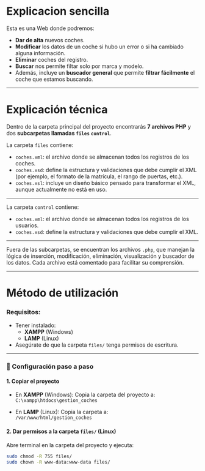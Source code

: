 # Explicacion sencilla
Esta es una Web donde podremos:
- **Dar de alta** nuevos coches.
- **Modificar** los datos de un coche si hubo un error o si ha cambiado alguna información.
- **Eliminar** coches del registro.
- **Buscar** nos permite filtar solo por marca y modelo.
- Además, incluye un **buscador general** que permite **filtrar fácilmente** el coche que estamos buscando.

---

# Explicación técnica

Dentro de la carpeta principal del proyecto encontrarás **7 archivos PHP** y dos **subcarpetas llamadas `files` `control`**.

La carpeta `files` contiene:

- `coches.xml`: el archivo donde se almacenan todos los registros de los coches.
- `coches.xsd`: define la estructura y validaciones que debe cumplir el XML (por ejemplo, el formato de la matrícula, el rango de puertas, etc.).
- `coches.xsl`: incluye un diseño básico pensado para transformar el XML, aunque actualmente no está en uso.

---

La carpeta `control` contiene:

- `coches.xml`: el archivo donde se almacenan todos los registros de los usuarios.
- `coches.xsd`: define la estructura y validaciones que debe cumplir el XML.

---

Fuera de las subcarpetas, se encuentran los archivos `.php`, que manejan la lógica de inserción, modificación, eliminación, visualización y buscador de los datos. Cada archivo está comentado para facilitar su comprensión.

---

# Método de utilización 

### Requisitos:

- Tener instalado:
  - **XAMPP** (Windows)
  - **LAMP** (Linux)
- Asegúrate de que la carpeta `files/` tenga permisos de escritura.

---

### 🧰 Configuración paso a paso

#### 1. Copiar el proyecto

- En **XAMPP** (Windows):
  Copia la carpeta del proyecto a:  
  `C:\xampp\htdocs\gestion_coches`

- En **LAMP** (Linux):
  Copia la carpeta a:  
  `/var/www/html/gestion_coches`

#### 2. Dar permisos a la carpeta `files/` (Linux)

Abre terminal en la carpeta del proyecto y ejecuta:

```bash
sudo chmod -R 755 files/
sudo chown -R www-data:www-data files/
